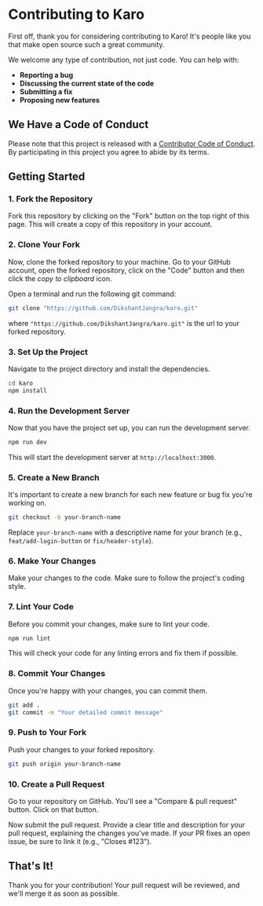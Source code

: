# Contributing to Karo

First off, thank you for considering contributing to Karo! It's people like you that make open source such a great community.

We welcome any type of contribution, not just code. You can help with:
*   **Reporting a bug**
*   **Discussing the current state of the code**
*   **Submitting a fix**
*   **Proposing new features**

## We Have a Code of Conduct
Please note that this project is released with a [Contributor Code of Conduct](CODE_OF_CONDUCT.md). By participating in this project you agree to abide by its terms.

## Getting Started

### 1. Fork the Repository
Fork this repository by clicking on the "Fork" button on the top right of this page. This will create a copy of this repository in your account.

### 2. Clone Your Fork
Now, clone the forked repository to your machine. Go to your GitHub account, open the forked repository, click on the "Code" button and then click the _copy to clipboard_ icon.

Open a terminal and run the following git command:
```bash
git clone "https://github.com/DikshantJangra/karo.git"
```
where `"https://github.com/DikshantJangra/karo.git"` is the url to your forked repository.

### 3. Set Up the Project
Navigate to the project directory and install the dependencies.

```bash
cd karo
npm install
```

### 4. Run the Development Server
Now that you have the project set up, you can run the development server.

```bash
npm run dev
```
This will start the development server at `http://localhost:3000`.

### 5. Create a New Branch
It's important to create a new branch for each new feature or bug fix you're working on.

```bash
git checkout -b your-branch-name
```
Replace `your-branch-name` with a descriptive name for your branch (e.g., `feat/add-login-button` or `fix/header-style`).

### 6. Make Your Changes
Make your changes to the code. Make sure to follow the project's coding style.

### 7. Lint Your Code
Before you commit your changes, make sure to lint your code.

```bash
npm run lint
```
This will check your code for any linting errors and fix them if possible.

### 8. Commit Your Changes
Once you're happy with your changes, you can commit them.

```bash
git add .
git commit -m "Your detailed commit message"
```

### 9. Push to Your Fork
Push your changes to your forked repository.

```bash
git push origin your-branch-name
```

### 10. Create a Pull Request
Go to your repository on GitHub. You'll see a "Compare & pull request" button. Click on that button.

Now submit the pull request. Provide a clear title and description for your pull request, explaining the changes you've made. If your PR fixes an open issue, be sure to link it (e.g., "Closes #123").

## That's It!
Thank you for your contribution! Your pull request will be reviewed, and we'll merge it as soon as possible.
